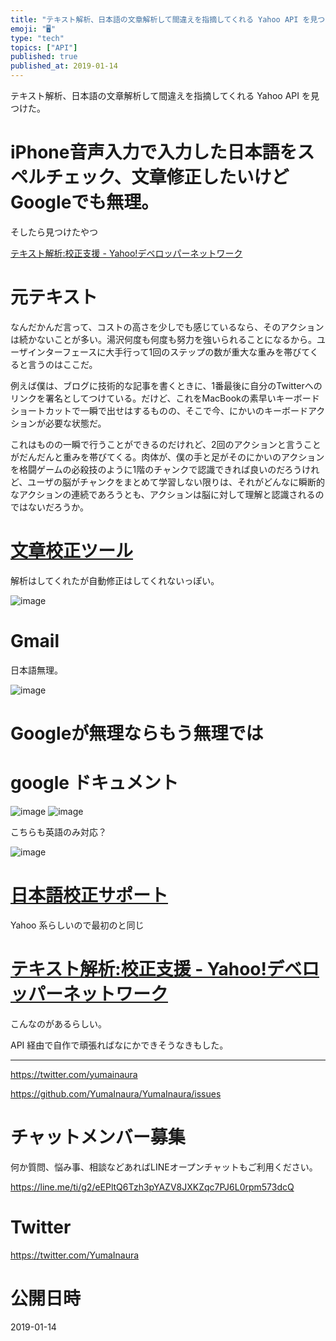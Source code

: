 ```yaml
---
title: "テキスト解析、日本語の文章解析して間違えを指摘してくれる Yahoo API を見つけた。"
emoji: "🖥"
type: "tech"
topics: ["API"]
published: true
published_at: 2019-01-14
---
```


テキスト解析、日本語の文章解析して間違えを指摘してくれる Yahoo API を見つけた。

# iPhone音声入力で入力した日本語をスペルチェック、文章修正したいけどGoogleでも無理。

そしたら見つけたやつ

[テキスト解析:校正支援 - Yahoo!デベロッパーネットワーク](https://developer.yahoo.co.jp/webapi/jlp/kousei/v1/kousei.html)


# 元テキスト

なんだかんだ言って、コストの高さを少しでも感じているなら、そのアクションは続かないことが多い。湯沢何度も何度も努力を強いられることになるから。ユーザインターフェースに大手行って1回のステップの数が重大な重みを帯びてくると言うのはここだ。

例えば僕は、ブログに技術的な記事を書くときに、1番最後に自分のTwitterへのリンクを署名としてつけている。だけど、これをMacBookの素早いキーボードショートカットで一瞬で出せはするものの、そこで今、にかいのキーボードアクションが必要な状態だ。

これはものの一瞬で行うことができるのだけれど、2回のアクションと言うことがだんだんと重みを帯びてくる。肉体が、僕の手と足がそのにかいのアクションを格闘ゲームの必殺技のように1階のチャンクで認識できれば良いのだろうけれど、ユーザの脳がチャンクをまとめて学習しない限りは、それがどんなに瞬断的なアクションの連続であろうとも、アクションは脳に対して理解と認識されるのではないだろうか。

# [文章校正ツール](https://so-zou.jp/web-app/text/proofreading/)

解析はしてくれたが自動修正はしてくれないっぽい。

![image](https://user-images.githubusercontent.com/13635059/51092259-97e12400-17d8-11e9-9f4b-0e7ad2990d20.png)

# Gmail

日本語無理。

![image](https://user-images.githubusercontent.com/13635059/51092281-d24ac100-17d8-11e9-995c-42580f90eed8.png)

# Googleが無理ならもう無理では

# google ドキュメント

![image](https://user-images.githubusercontent.com/13635059/51092318-29509600-17d9-11e9-94f1-6f5845fe45eb.png)
![image](https://user-images.githubusercontent.com/13635059/51092320-29e92c80-17d9-11e9-8706-e5a2af9d2c64.png)

こちらも英語のみ対応？

![image](https://user-images.githubusercontent.com/13635059/51092330-48e7be80-17d9-11e9-9a72-4bc7c933ebf4.png)


# [日本語校正サポート](https://www.kiji-check.com/)

Yahoo 系らしいので最初のと同じ

# [テキスト解析:校正支援 - Yahoo!デベロッパーネットワーク](https://developer.yahoo.co.jp/webapi/jlp/kousei/v1/kousei.html)
こんなのがあるらしい。

API 経由で自作で頑張ればなにかできそうなきもした。


---

https://twitter.com/yumainaura

https://github.com/YumaInaura/YumaInaura/issues









<!-- Update From Qiita API -->

# チャットメンバー募集


何か質問、悩み事、相談などあればLINEオープンチャットもご利用ください。

https://line.me/ti/g2/eEPltQ6Tzh3pYAZV8JXKZqc7PJ6L0rpm573dcQ





# Twitter


https://twitter.com/YumaInaura


<!-- Update From Qiita API -->



# 公開日時

2019-01-14
